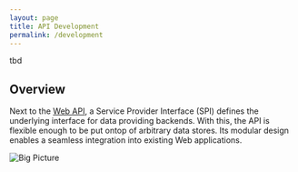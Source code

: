 ```yaml
---
layout: page
title: API Development
permalink: /development
---
```


tbd

## Overview

Next to the [Web API]({{site.baseurl}}/api.html), a Service Provider Interface (SPI) defines the 
underlying interface for data providing backends. With this, the API is flexible enough to
be put ontop of arbitrary data stores. Its modular design enables a seamless integration into 
existing Web applications.

![Big Picture]({{site.baseurl}}/assets/images/big-picture.png)
